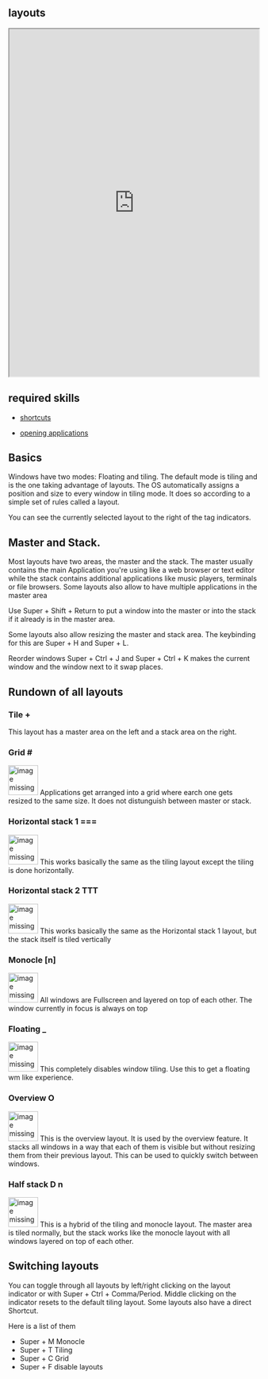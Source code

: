 ## layouts   

<div align="center">
    <iframe width="100%" height="700px" src="https://www.youtube.com/embed/NMs8b2mBCTA" frameborder="10" allow="accelerometer; autoplay; encrypted-media; gyroscope; picture-in-picture" allowfullscreen></iframe>
</div>

## required skills

<ul class="actions">
    <li><a href="https://instantos.github.io/instantos.github.io/youtube/shurtcuts" class="button special icon fa-youtube">shortcuts</a></li>
</ul>

<ul class="actions">
    <li><a href="https://instantos.github.io/instantos.github.io/youtube/apps" class="button special icon fa-youtube">opening applications</a></li>
</ul>

## Basics

Windows have two modes: Floating and tiling. The default mode is tiling and is the one taking advantage of layouts.
The OS automatically assigns a position and size to every window in tiling mode. 
It does so according to a simple set of rules called a layout. 

You can see the currently selected layout to the right of the tag indicators. 

## Master and Stack. 

Most layouts have two areas, the master and the stack. 
The master usually contains the main Application you're using like a web browser or text editor while the stack contains additional applications like music players, terminals or file browsers. 
Some layouts also allow to have multiple applications in the master area

Use Super + Shift + Return to put a window into the master or into the stack if it already is in the master area. 

Some layouts also allow resizing the master and stack area. 
The keybinding for this are Super + H and Super + L. 

Reorder windows
Super + Ctrl + J and Super + Ctrl + K makes the current window and the window next to it swap places. 

## Rundown of all layouts

### Tile +

This layout has a master area on the left and a stack area on the right. 

### Grid \#

<p><span class="image left"><img src="https://instantos.github.io/instantos.github.io/images/layouts/grid.png" alt="image missing" height="60" /></span>
Applications get arranged into a grid where earch one gets resized to the same size. It does not distunguish between master or stack. 
</p>

### Horizontal stack 1 ===

<p><span class="image left"><img src="https://instantos.github.io/instantos.github.io/images/layouts/horizstack1.png" alt="image missing" height="60" /></span>
This works basically the same as the tiling layout except the tiling is done horizontally. 
</p>

### Horizontal stack 2 TTT

<p><span class="image left"><img src="https://instantos.github.io/instantos.github.io/images/layouts/horizstack2.png" alt="image missing" height="60" /></span>
This works basically the same as the Horizontal stack 1 layout, but the stack itself is tiled vertically
</p>

### Monocle [n]

<p><span class="image left"><img src="https://instantos.github.io/instantos.github.io/images/layouts/monocle.png" alt="image missing" height="60" /></span>
All windows are Fullscreen and layered on top of each other. The window currently in focus is always on top
</p>

### Floating _

<p><span class="image left"><img src="https://instantos.github.io/instantos.github.io/images/layouts/floating.png" alt="image missing" height="60" /></span>
This completely disables window tiling. Use this to get a floating wm like experience. 
</p>

### Overview O

<p><span class="image left"><img src="https://instantos.github.io/instantos.github.io/images/layouts/overview.png" alt="image missing" height="60" /></span>
This is the overview layout. It is used by the overview feature. It stacks all windows in a way that each of them is visible but without resizing them from their previous layout. This can be used to quickly switch between windows. 
</p>

### Half stack D n

<p><span class="image left"><img src="https://instantos.github.io/instantos.github.io/images/layouts/halfstack.png" alt="image missing" height="60" /></span>
This is a hybrid of the tiling and monocle layout. The master area is tiled normally, but the stack works like the monocle layout with all windows layered on top of each other. 
</p>

## Switching layouts

You can toggle through all layouts by left/right clicking on the layout indicator or with
Super + Ctrl + Comma/Period. 
Middle clicking on the indicator resets to the default tiling layout. 
Some layouts also have a direct Shortcut. 

Here is a list of them

*  Super + M Monocle
*  Super + T Tiling
*  Super + C Grid
*  Super + F disable layouts
